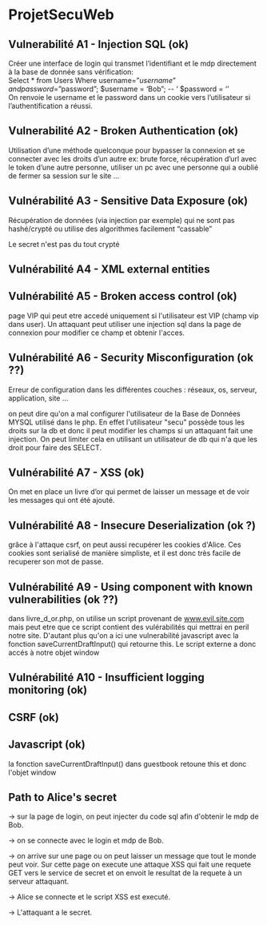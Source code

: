 # ProjetSecuWeb

## Vulnerabilité A1 - Injection SQL (ok)

Créer une interface de login qui transmet l’identifiant et le mdp directement à la base de donnée sans vérification:  
Select * from Users Where username=”$username” and password=”$password”;
$username = ‘Bob”; -- ‘
$password = ‘’  
On renvoie le username et le password dans un cookie vers l’utilisateur si l’authentification a réussi.

## Vulnerabilité A2 - Broken Authentication (ok)

Utilisation d’une méthode quelconque pour bypasser la connexion et se connecter avec les droits d’un autre ex: brute force, récupération d’url avec le token d’une autre personne, utiliser un pc avec une personne qui a oublié de fermer sa session sur le site ...

## Vulnérabilité A3 - Sensitive Data Exposure (ok)

Récupération de données (via injection par exemple) qui ne sont pas hashé/crypté ou utilise des algorithmes facilement “cassable”

Le secret n'est pas du tout crypté

## Vulnérabilité A4 - XML external entities

## Vulnérabilité A5 - Broken access control (ok)

page VIP qui peut etre accedé uniquement si l'utilisateur est VIP (champ vip dans user).
Un attaquant peut utiliser une injection sql dans la page de connexion pour modifier ce champ et obtenir l'acces.

## Vulnérabilité A6 - Security Misconfiguration (ok ??)

Erreur de configuration dans les différentes couches : réseaux, os, serveur, application, site ...

on peut dire qu'on a mal configurer l'utilisateur de la Base de Données MYSQL utilisé dans le php. En effet l'utilisateur "secu" possède tous les droits sur la db et donc il peut modifier les champs si un attaquant fait une injection. On peut limiter cela en utilisant un utilisateur de db qui n'a que les droit pour faire des SELECT.

## Vulnérabilité A7 - XSS (ok)

On met en place un livre d’or qui permet de laisser un message et de voir les messages qui ont été ajouté.

## Vulnérabilité A8 - Insecure Deserialization (ok ?)

grâce à l'attaque csrf, on peut aussi recupérer les cookies d'Alice. Ces cookies sont serialisé de manière simpliste, et il est donc très facile de recuperer son mot de passe.

## Vulnérabilité A9 - Using component with known vulnerabilities (ok ??)

dans livre_d_or.php, on utilise un script provenant de www.evil.site.com mais peut etre que ce script contient des vulérabilités qui mettrai en peril notre site. D'autant plus qu'on a ici une vulnerabilité javascript avec la fonction saveCurrentDraftInput() qui retourne this. Le script externe a donc accés à notre objet window

## Vulnérabilité A10 - Insufficient logging monitoring (ok)

## CSRF (ok)

## Javascript (ok)

la fonction saveCurrentDraftInput() dans guestbook retoune this et donc l'objet window

## Path to Alice's secret

-> sur la page de login, on peut injecter du code sql afin d'obtenir le mdp de Bob.

-> on se connecte avec le login et mdp de Bob.

-> on arrive sur une page ou on peut laisser un message que tout le monde peut voir. Sur cette page on execute une attaque XSS qui fait une requete GET vers le service de secret et on envoit le resultat de la requete à un serveur attaquant.

-> Alice se connecte et le script XSS est executé.

-> L'attaquant a le secret.